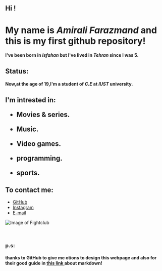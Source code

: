

 
## Hi !

# My name is  _Amirali Farazmand_ and this is my first github repository!

#### I've been born in _Isfahan_ but I've lived in _Tehran_ since I was 5.



## Status:
#### Now,at the age of 19,I'm a student of _C.E_ at _IUST_ university.



<h2> I'm intrested in:
 
- Movies & series.

- Music.

- Video games.

- programming.

- sports.
 
 ## To contact me:
 
- [GitHub](http://github.com/AmiraliFarazmand) 
- [Instagram](https://www.instagram.com/amiralifrzmnd/)
- [ E-mail](https://amiralifm1407@gmail.com/)



![Image of Fightclub](https://i.pinimg.com/originals/3d/a2/e1/3da2e1aed80c57e7d38e13e4ca4f596d.jpg)


 <br>
 <h3><head>p.s:
  <h4>thanks to <b> GitHub </b> to give me otions to design this webpage and also for their good guide in  <a href="https://guides.github.com/features/mastering-markdown/" target="_blank">this link </a>about markdown! 
  



